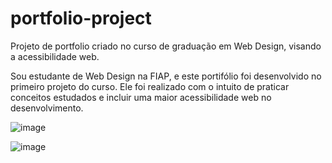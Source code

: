 # portfolio-project
Projeto de portfolio criado no curso de graduação em Web Design, visando a acessibilidade web.

Sou estudante de Web Design na FIAP, e este portifólio foi desenvolvido no primeiro projeto do curso. 
Ele foi realizado com o intuito de praticar conceitos estudados e incluir uma maior acessibilidade web no desenvolvimento. <br>

![image](https://github.com/cahetterich/portfolio-project/assets/148469247/b8f35d1c-659f-4e6a-83ef-1ac662407f0b)

![image](https://github.com/cahetterich/portfolio-project/assets/148469247/919e3e1c-ce15-428e-ad40-12abcc386544)

